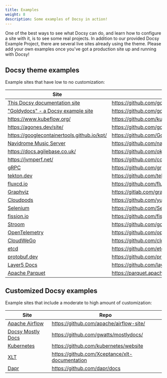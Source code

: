 ```yaml
---
title: Examples
weight: 8
description: Some examples of Docsy in action!
---
```


One of the best ways to see what Docsy can do, and learn how to configure a site with it, is to see some real projects. In addition to our provided Docsy Example Project, there are several live sites already using the theme. Please add your own examples once you've got a production site up and running with Docsy!

## Docsy theme examples

Example sites that have low to no customization:

| Site  | Repo |
|---|---|
| [This Docsy documentation site](/docs) | https://github.com/google/docsy |
| ["Goldydocs" - a Docsy example site](https://example.docsy.dev) | https://github.com/google/docsy-example  |
| https://www.kubeflow.org/  | https://github.com/kubeflow/website  |
| https://agones.dev/site/ | https://github.com/googleforgames/agones/tree/main/site |
| https://googlecontainertools.github.io/kpt/ | https://github.com/GoogleContainerTools/kpt/tree/main/docs |
| [Navidrome Music Server](https://www.navidrome.org) | https://github.com/navidrome/website |
| https://docs.agilebase.co.uk/ | https://github.com/okohll/abdocs |
| https://jvmperf.net/ | https://github.com/cchesser/java-perf-workshop |
| [gRPC](https://www.grpc.io/) | https://github.com/grpc/grpc.io |
| [tekton.dev](https://tekton.dev/) | https://github.com/tektoncd |
| [fluxcd.io](https://fluxcd.io) | https://github.com/fluxcd/website |
| [Graphviz](https://graphviz.org) | https://gitlab.com/graphviz/graphviz.gitlab.io |
| [Cloudpods](https://www.cloudpods.org) | https://github.com/yunionio/docs |
| [Selenium](https://www.selenium.dev/) | https://github.com/SeleniumHQ/seleniumhq.github.io |
| [fission.io](https://fission.io/) | https://github.com/fission/fission.io |
| [Stroom](https://gchq.github.io/stroom-docs) | https://github.com/gchq/stroom-docs |
| [OpenTelemetry](https://opentelemetry.io) | https://github.com/open-telemetry/opentelemetry.io |
| [CloudWeGo](https://www.cloudwego.io/) | https://github.com/cloudwego/cloudwego.github.io |
| [etcd](https://etcd.io/) | https://github.com/etcd-io/website |
| [protobuf.dev](https://protobuf.dev) | https://github.com/protocolbuffers/protocolbuffers.github.io |
| [Layer5 Docs](https://docs.layer5.io/) | https://github.com/layer5io/docs |
| [Apache Parquet](https://parquet.apache.org/) | https://parquet.apache.org |

## Customized Docsy examples

Example sites that include a moderate to high amount of customization:

| Site  | Repo |
|---|---|
| [Apache Airflow](https://airflow.apache.org/) | https://github.com/apache/airflow-site/ |
| [Docsy Mostly Docs](https://mostlydocs.netlify.app/) | https://github.com/gwatts/mostlydocs/ |
| [Kubernetes](https://kubernetes.io) | https://github.com/kubernetes/website |
| [XLT](https://xltdoc.xceptance.com/) | https://github.com/Xceptance/xlt-documentation |
| [Dapr](https://docs.dapr.io/) | https://github.com/dapr/docs |
